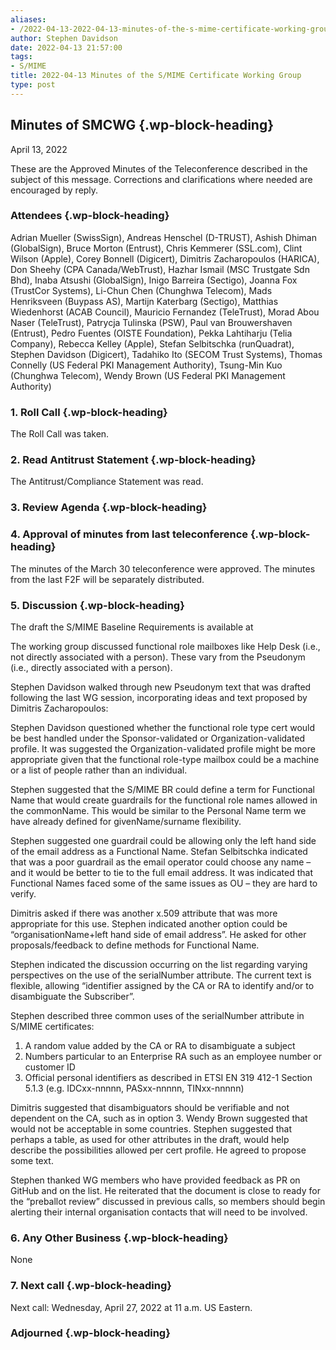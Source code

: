 ```yaml
---
aliases:
- /2022-04-13-2022-04-13-minutes-of-the-s-mime-certificate-working-group/
author: Stephen Davidson
date: 2022-04-13 21:57:00
tags:
- S/MIME
title: 2022-04-13 Minutes of the S/MIME Certificate Working Group 
type: post
---
```


## Minutes of SMCWG {.wp-block-heading}

April 13, 2022

These are the Approved Minutes of the Teleconference described in the subject of this message. Corrections and clarifications where needed are encouraged by reply.

### Attendees {.wp-block-heading}

Adrian Mueller (SwissSign), Andreas Henschel (D-TRUST), Ashish Dhiman (GlobalSign), Bruce Morton (Entrust), Chris Kemmerer (SSL.com), Clint Wilson (Apple), Corey Bonnell (Digicert), Dimitris Zacharopoulos (HARICA), Don Sheehy (CPA Canada/WebTrust), Hazhar Ismail (MSC Trustgate Sdn Bhd), Inaba Atsushi (GlobalSign), Inigo Barreira (Sectigo), Joanna Fox (TrustCor Systems), Li-Chun Chen (Chunghwa Telecom), Mads Henriksveen (Buypass AS), Martijn Katerbarg (Sectigo), Matthias Wiedenhorst (ACAB Council), Mauricio Fernandez (TeleTrust), Morad Abou Naser (TeleTrust), Patrycja Tulinska (PSW), Paul van Brouwershaven (Entrust), Pedro Fuentes (OISTE Foundation), Pekka Lahtiharju (Telia Company), Rebecca Kelley (Apple), Stefan Selbitschka (runQuadrat), Stephen Davidson (Digicert), Tadahiko Ito (SECOM Trust Systems), Thomas Connelly (US Federal PKI Management Authority), Tsung-Min Kuo (Chunghwa Telecom), Wendy Brown (US Federal PKI Management Authority)

### 1. Roll Call {.wp-block-heading}

The Roll Call was taken.

### 2. Read Antitrust Statement {.wp-block-heading}

The Antitrust/Compliance Statement was read.

### 3. Review Agenda {.wp-block-heading}

### 4. Approval of minutes from last teleconference {.wp-block-heading}

The minutes of the March 30 teleconference were approved. The minutes from the last F2F will be separately distributed.

### 5. Discussion {.wp-block-heading}

The draft the S/MIME Baseline Requirements is available at

The working group discussed functional role mailboxes like Help Desk (i.e., not directly associated with a person). These vary from the Pseudonym (i.e., directly associated with a person).

Stephen Davidson walked through new Pseudonym text that was drafted following the last WG session, incorporating ideas and text proposed by Dimitris Zacharopoulos:

Stephen Davidson questioned whether the functional role type cert would be best handled under the Sponsor-validated or Organization-validated profile. It was suggested the Organization-validated profile might be more appropriate given that the functional role-type mailbox could be a machine or a list of people rather than an individual.

Stephen suggested that the S/MIME BR could define a term for Functional Name that would create guardrails for the functional role names allowed in the commonName. This would be similar to the Personal Name term we have already defined for givenName/surname flexibility.

Stephen suggested one guardrail could be allowing only the left hand side of the email address as a Functional Name. Stefan Selbitschka indicated that was a poor guardrail as the email operator could choose any name – and it would be better to tie to the full email address. It was indicated that Functional Names faced some of the same issues as OU – they are hard to verify.

Dimitris asked if there was another x.509 attribute that was more appropriate for this use. Stephen indicated another option could be “organisationName+left hand side of email address”. He asked for other proposals/feedback to define methods for Functional Name.

Stephen indicated the discussion occurring on the list regarding varying perspectives on the use of the serialNumber attribute. The current text is flexible, allowing “identifier assigned by the CA or RA to identify and/or to disambiguate the Subscriber”.

Stephen described three common uses of the serialNumber attribute in S/MIME certificates:

1. A random value added by the CA or RA to disambiguate a subject
1. Numbers particular to an Enterprise RA such as an employee number or customer ID
1. Official personal identifiers as described in ETSI EN 319 412-1 Section 5.1.3 (e.g. IDCxx-nnnnn, PASxx-nnnnn, TINxx-nnnnn)

Dimitris suggested that disambiguators should be verifiable and not dependent on the CA, such as in option 3. Wendy Brown suggested that would not be acceptable in some countries. Stephen suggested that perhaps a table, as used for other attributes in the draft, would help describe the possibilities allowed per cert profile. He agreed to propose some text.

Stephen thanked WG members who have provided feedback as PR on GitHub and on the list. He reiterated that the document is close to ready for the “preballot review” discussed in previous calls, so members should begin alerting their internal organisation contacts that will need to be involved.

### 6. Any Other Business {.wp-block-heading}

None

### 7. Next call {.wp-block-heading}

Next call: Wednesday, April 27, 2022 at 11 a.m. US Eastern.

### Adjourned {.wp-block-heading}